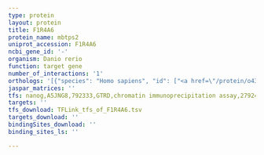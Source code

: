 ```yaml
---
type: protein
layout: protein
title: F1R4A6
protein_name: mbtps2
uniprot_accession: F1R4A6
ncbi_gene_id: '-'
organism: Danio rerio
function: target gene
number_of_interactions: '1'
orthologs: '[{"species": "Homo sapiens", "id": ["<a href=\"/protein/o43462\">O43462</a>"]}, {"species": "Mus musculus", "id": ["<a href=\"/protein/q8chx6\">Q8CHX6</a>"]}, {"species": "Rattus norvegicus", "id": ["<a href=\"/protein/d3zds6\">D3ZDS6</a>"]}, {"species": "Drosophila melanogaster", "id": ["<a href=\"/protein/q7jz56\">Q7JZ56</a>"]}, {"species": "Caenorhabditis elegans", "id": ["Q9U227"]}]'
jaspar_matrices: ''
tfs: nanog,A5JNG8,792333,GTRD,chromatin immunoprecipitation assay,27924024%5Buid%5D,No
targets: ''
tfs_download: TFLink_tfs_of_F1R4A6.tsv
targets_download: ''
bindingSites_download: ''
binding_sites_ls: ''

---
```

